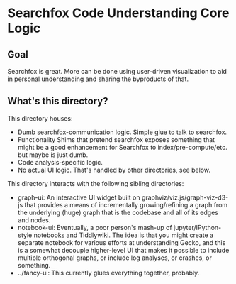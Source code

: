 # Searchfox Code Understanding Core Logic

## Goal

Searchfox is great.  More can be done using user-driven visualization to aid in
personal understanding and sharing the byproducts of that.

## What's this directory?

This directory houses:
- Dumb searchfox-communication logic.  Simple glue to talk to searchfox.
- Functionality Shims that pretend searchfox exposes something that might be a
  good enhancement for Searchfox to index/pre-compute/etc. but maybe is just
  dumb.
- Code analysis-specific logic.
- No actual UI logic.  That's handled by other directories, see below.

This directory interacts with the following sibling directories:
- graph-ui: An interactive UI widget built on graphviz/viz.js/graph-viz-d3-js
  that provides a means of incrementally growing/refining a graph from the
  underlying (huge) graph that is the codebase and all of its edges and nodes.
- notebook-ui: Eventually, a poor person's mash-up of jupyter/IPython-style
  notebooks and Tiddlywiki.  The idea is that you might create a separate
  notebook for various efforts at understanding Gecko, and this is a somewhat
  decouple higher-level UI that makes it possible to include multiple orthogonal
  graphs, or include log analyses, or crashes, or something.
- ../fancy-ui: This currently glues everything together, probably.